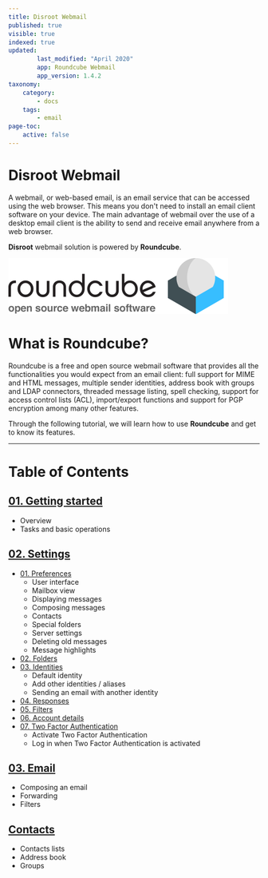 ```yaml
---
title: Disroot Webmail
published: true
visible: true
indexed: true
updated:
        last_modified: "April 2020"
        app: Roundcube Webmail
        app_version: 1.4.2
taxonomy:
    category:
        - docs
    tags:
        - email
page-toc:
    active: false
---
```


# Disroot Webmail

A webmail, or web-based email, is an email service that can be accessed using the web browser. This means you don't need to install an email client software on your device. The main advantage of webmail over the use of a desktop email client is the ability to send and receive email anywhere from a web browser.

**Disroot** webmail solution is powered by **Roundcube**.


![](logo.png)

# What is Roundcube?
Roundcube is a free and open source webmail software that provides all the functionalities you would expect from an email client: full support for MIME and HTML messages, multiple sender identities, address book with groups and LDAP connectors, threaded message listing, spell checking, support for access control lists (ACL), import/export functions and support for PGP encryption among many other features.

Through the following tutorial, we will learn how to use **Roundcube** and get to know its features.

----

# Table of Contents

## [01. Getting started](Roundcube/01.getting_started)
  - Overview
  - Tasks and basic operations

## [02. Settings](Roundcube/02.settings)
  - [01. Preferences](Roundcube/02.settings/01.preferences)
    - User interface
    - Mailbox view
    - Displaying messages
    - Composing messages
    - Contacts
    - Special folders
    - Server settings
    - Deleting old messages
    - Message highlights
  - [02. Folders](Roundcube/02.settings/02.folders)
  - [03. Identities](Roundcube/02.settings/03.identities)
    - Default identity
    - Add other identities / aliases
    - Sending an email with another identity
  - [04. Responses](Roundcube/02.settings/04.responses)
  - [05. Filters](Roundcube/02.settings/05.filters)
  - [06. Account details](Roundcube/02.settings/06.account_details)
  - [07. Two Factor Authentication](Roundcube/02.settings/07.2fa)
    - Activate Two Factor Authentication
    - Log in when Two Factor Authentication is activated

## [03. Email](Roundcube/03.email)
  - Composing an email
  - Forwarding
  - Filters

## [Contacts](Roundcube/04.contacts)
  - Contacts lists
  - Address book
  - Groups

